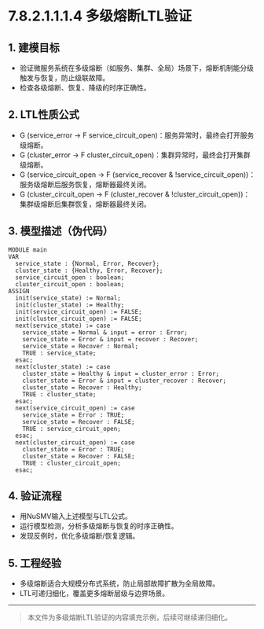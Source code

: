 # 7.8.2.1.1.1.4 多级熔断LTL验证

## 1. 建模目标

- 验证微服务系统在多级熔断（如服务、集群、全局）场景下，熔断机制能分级触发与恢复，防止级联故障。
- 检查各级熔断、恢复、降级的时序正确性。

## 2. LTL性质公式

- G (service_error -> F service_circuit_open)：服务异常时，最终会打开服务级熔断。
- G (cluster_error -> F cluster_circuit_open)：集群异常时，最终会打开集群级熔断。
- G (service_circuit_open -> F (service_recover & !service_circuit_open))：服务级熔断后服务恢复，熔断器最终关闭。
- G (cluster_circuit_open -> F (cluster_recover & !cluster_circuit_open))：集群级熔断后集群恢复，熔断器最终关闭。

## 3. 模型描述（伪代码）

```smv
MODULE main
VAR
  service_state : {Normal, Error, Recover};
  cluster_state : {Healthy, Error, Recover};
  service_circuit_open : boolean;
  cluster_circuit_open : boolean;
ASSIGN
  init(service_state) := Normal;
  init(cluster_state) := Healthy;
  init(service_circuit_open) := FALSE;
  init(cluster_circuit_open) := FALSE;
  next(service_state) := case
    service_state = Normal & input = error : Error;
    service_state = Error & input = recover : Recover;
    service_state = Recover : Normal;
    TRUE : service_state;
  esac;
  next(cluster_state) := case
    cluster_state = Healthy & input = cluster_error : Error;
    cluster_state = Error & input = cluster_recover : Recover;
    cluster_state = Recover : Healthy;
    TRUE : cluster_state;
  esac;
  next(service_circuit_open) := case
    service_state = Error : TRUE;
    service_state = Recover : FALSE;
    TRUE : service_circuit_open;
  esac;
  next(cluster_circuit_open) := case
    cluster_state = Error : TRUE;
    cluster_state = Recover : FALSE;
    TRUE : cluster_circuit_open;
  esac;
```

## 4. 验证流程

- 用NuSMV输入上述模型与LTL公式。
- 运行模型检测，分析多级熔断与恢复的时序正确性。
- 发现反例时，优化多级熔断/恢复逻辑。

## 5. 工程经验

- 多级熔断适合大规模分布式系统，防止局部故障扩散为全局故障。
- LTL可递归细化，覆盖更多熔断层级与边界场景。

---
> 本文件为多级熔断LTL验证的内容填充示例，后续可继续递归细化。
